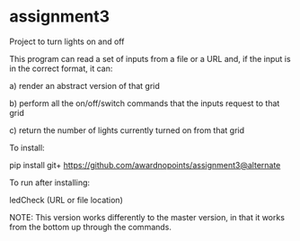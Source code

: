 # assignment3
Project to turn lights on and off

This program can read a set of inputs from a file or a URL and, if the input is in the correct format, it can:

a) render an abstract version of that grid

b) perform all the on/off/switch commands that the inputs request to that grid

c) return the number of lights currently turned on from that grid

To install:

pip install git+ https://github.com/awardnopoints/assignment3@alternate

To run after installing:

ledCheck (URL or file location)

NOTE: This version works differently to the master version, in that it works from the bottom up through the commands.
